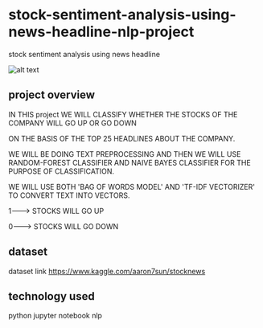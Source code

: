 # stock-sentiment-analysis-using-news-headline-nlp-project
  stock sentiment analysis using news headline
  
  
  ![alt text](https://miro.medium.com/max/3200/0*Orh8r8Ln2TAgKd9f)
  
  
  ## project overview
  
  IN THIS project WE WILL CLASSIFY WHETHER THE STOCKS OF THE COMPANY WILL GO UP OR GO DOWN

ON THE BASIS OF THE TOP 25 HEADLINES ABOUT THE COMPANY.

WE WILL BE DOING TEXT PREPROCESSING AND THEN WE WILL USE RANDOM-FOREST CLASSIFIER AND NAIVE BAYES CLASSIFIER FOR THE PURPOSE OF CLASSIFICATION.

WE WILL USE BOTH 'BAG OF WORDS MODEL' AND 'TF-IDF VECTORIZER' TO CONVERT TEXT INTO VECTORS.

1---> STOCKS WILL GO UP

0---> STOCKS WILL GO DOWN

## dataset

dataset link https://www.kaggle.com/aaron7sun/stocknews


## technology used

python
jupyter notebook
nlp
  
